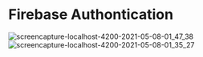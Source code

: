 # Firebase Authontication

![screencapture-localhost-4200-2021-05-08-01_47_38](https://user-images.githubusercontent.com/79576987/117528165-70887380-afee-11eb-8f17-cc47fe39cd7d.png)
![screencapture-localhost-4200-2021-05-08-01_35_27](https://user-images.githubusercontent.com/79576987/117528170-75e5be00-afee-11eb-83ad-a602fa80f588.png)
